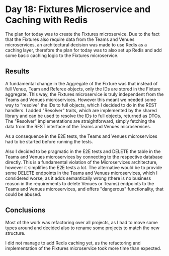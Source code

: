 # Day 18: Fixtures Microservice and Caching with Redis

The plan for today was to create the Fixtures microservice. Due to the fact that the Fixtures also require data from the Teams and Venues microservices, an architectural decision was made to use Redis as a caching layer, therefore the plan for today was to also set up Redis and add some basic caching logic to the Fixtures microservice.

## Results

A fundamental change in the Aggregate of the Fixture was that instead of full Venue, Team and Referee objects, only the IDs are stored in the Fixture aggregate. This way, the Fixtures microservice is truly independent from the Teams and Venues microservices. However this meant we needed some way to "resolve" the IDs to full objects, which I decided to do in the REST handlers. I added "Resolver" traits, which are implemented by the shared library and can be used to resolve the IDs to full objects, returned as DTOs. The "Resolver" implementations are straightforward, simply fetching the data from the REST interface of the Teams and Venues microservices.

As a consequence in the E2E tests, the Teams and Venues microservices had to be started before running the tests.

Also I decided to be pragmatic in the E2E tests and DELETE the table in the Teams and Venues microservices by connecting to the respective database directly. This is a fundamental violation of the Microservices architecture, however it simplifies the E2E tests a lot. The alternative would be to provide some DELETE endpoints in the Teams and Venues microservices, which I considered worse, as it adds semantically wrong (there is no business reason in the requirements to delete Venues or Teams) endpoints to the Teams and Venues microservices, and offers "dangerous" functionality, that could be abused.

## Conclusions

Most of the work was refactoring over all projects, as I had to move some types around and decided also to rename some projects to match the new structure.

I did not manage to add Redis caching yet, as the refactoring and implementation of the Fixtures microservice took more time than expected.